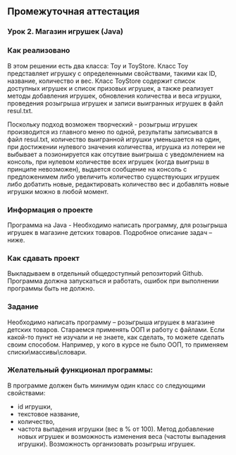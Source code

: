 ## Промежуточная аттестация
### **Урок 2. Магазин игрушек (Java)**

### **Как реализовано**

В этом решении есть два класса: Toy и ToyStore. Класс Toy представляет игрушку с определенными свойствами, такими как ID, название, количество и вес. Класс ToyStore содержит список доступных игрушек и список призовых игрушек, а также реализует методы добавления игрушек, обновления количества и веса игрушки, проведения розыгрыша игрушек и записи выигранных игрушек в файл resul.txt.

Поскольку подход возможен творческий - розыгрыш игрушек производится из главного меню по одной, результаты записыватся в файл resul.txt, количество выигранной игрушки уменьшается на один, при  достижении нулевого значения количества, игрушка из лотереи не выбывает а позионируется как отсутвие выигрыша с уведомлением на консоль, при нулевом количестве всех игрушек (когда выигрыш в принципе невозможен), выдается сообщение на консоль с предложенимем либо увеличить количество существующих игрушек либо добатить новые, редактировать количество вес и добавлять новые игрушки можно в любой момент.

 
### Информация о проекте 
Программа на Java - Необходимо написать программу, для розыгрыша игрушек в магазине детских товаров. 
Подробное описание задач – ниже. 
### Как сдавать проект 
Выкладываем в отдельный общедоступный репозиторий Github.
Программа должна запускаться и работать, ошибок при выполнении программы быть не должно. 
### **Задание** 
Необходимо написать программу – розыгрыша игрушек в магазине детских товаров.
Стараемся применять ООП и работу с файлами.
Если какой-то пункт не изучали и не знаете, как сделать, то можете сделать своим способом. Например, у кого в курсе не было ООП, то применяем списки\массивы\словари. 
### Желательный функционал программы:
В программе должен быть минимум один класс со следующими свойствами:
* id игрушки,
* текстовое название,
* количество,
* частота выпадения игрушки (вес в % от 100). 
Метод добавление новых игрушек и возможность изменения веса (частоты выпадения игрушки).
Возможность организовать розыгрыш игрушек.
